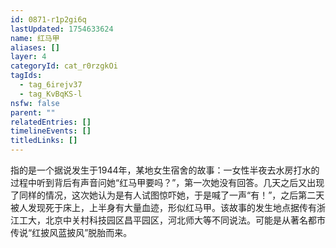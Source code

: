 ```yaml
---
id: 0871-r1p2gi6q
lastUpdated: 1754633624
name: 红马甲
aliases: []
layer: 4
categoryId: cat_r0rzgkOi
tagIds:
  - tag_6irejv37
  - tag_KvBqKS-l
nsfw: false
parent: ""
relatedEntries: []
timelineEvents: []
titledLinks: []
---
```


指的是一个据说发生于1944年，某地女生宿舍的故事：一女性半夜去水房打水的过程中听到背后有声音问她“红马甲要吗？”，第一次她没有回答。几天之后又出现了同样的情况，这次她认为是有人试图惊吓她，于是喊了一声“有！”，之后第二天被人发现死于床上，上半身有大量血迹，形似红马甲。该故事的发生地点据传有浙江工大，北京中关村科技园区昌平园区，河北师大等不同说法。可能是从著名都市传说“红披风蓝披风”脱胎而来。